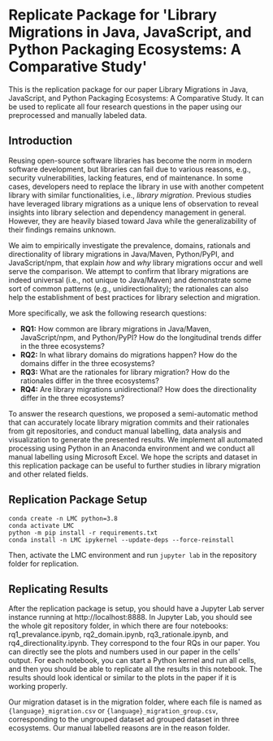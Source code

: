# Replicate Package for 'Library Migrations in Java, JavaScript, and Python Packaging Ecosystems: A Comparative Study'

This is the replication package for our paper Library Migrations in Java, JavaScript, and Python Packaging Ecosystems: A Comparative Study. It can be used to replicate all four research questions in the paper using our preprocessed and manually labeled data.

## Introduction

Reusing open-source software libraries has become the norm in modern software development, but libraries can fail due to various reasons, e.g., security vulnerabilities, lacking features, end of maintenance.
In some cases, developers need to replace the library in use with another competent library with similar functionalities, i.e., *library migration*.
Previous studies have leveraged library migrations as a unique lens of observation to reveal insights into library selection and dependency management in general. However, they are heavily biased toward Java while the generalizability of their findings remains unknown.

We aim to empirically investigate the prevalence, domains, rationals and directionality of library migrations in Java/Maven, Python/PyPI, and JavaScript/npm, that explain *how* and *why* library migrations occur and well serve the comparison.
We attempt to confirm that library migrations are indeed universal (i.e., not unique to Java/Maven) and demonstrate some sort of common patterns (e.g., unidirectionality); the rationales can also help the establishment of best practices for library selection and migration.

More specifically, we ask the following research questions:

- **RQ1:** How common are library migrations in Java/Maven, JavaScript/npm, and Python/PyPI? How do the longitudinal trends differ in the three ecosystems? 
- **RQ2:** In what library domains do migrations happen? How do the domains differ in the three ecosystems?
- **RQ3:** What are the rationales for library migration? How do the rationales differ in the three ecosystems?
- **RQ4:** Are library migrations unidirectional? How does the directionality differ in the three ecosystems?

To answer the research questions, we proposed a semi-automatic method that can accurately locate library migration commits and their rationales from git repositories, and conduct manual labelling, data analysis and visualization to generate the presented results. We implement all automated processing using Python in an Anaconda environment and we conduct all manual labelling using Microsoft Excel. We hope the scripts and dataset in this replication package can be useful to further studies in library migration and other related fields.

## Replication Package Setup
```shell script
conda create -n LMC python=3.8
conda activate LMC
python -m pip install -r requirements.txt
conda install -n LMC ipykernel --update-deps --force-reinstall
```

Then, activate the LMC environment and run `jupyter lab` in the repository folder for replication.

## Replicating Results
After the replication package is setup, you should have a Jupyter Lab server instance running at http://localhost:8888. In Jupyter Lab, you should see the whole git repository folder, in which there are four notebooks: rq1_prevalance.ipynb, rq2_domain.ipynb, rq3_rationale.ipynb, and rq4_directionality.ipynb. They correspond to the four RQs in our paper. You can directly see the plots and numbers used in our paper in the cells' output. For each notebook, you can start a Python kernel and run all cells, and then you should be able to replicate all the results in this notebook. The results should look identical or similar to the plots in the paper if it is working properly.

Our migration dataset is in the migration folder, where each file is named as `{language}_migration.csv` or `{language}_migration_group.csv`, corresponding to the ungrouped dataset ad grouped dataset in three ecosystems. Our manual labelled reasons are in the reason folder.